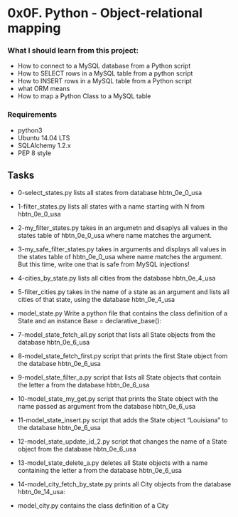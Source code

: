 # 0x0F. Python - Object-relational mapping


### What I should learn from this project:
* How to connect to a MySQL database from a Python script
* How to SELECT rows in a MySQL table from a python script
* How to INSERT rows in a MySQL table from a Python script
* what ORM means
* How to map a Python Class to a MySQL table


### Requirements
* python3
* Ubuntu 14.04 LTS
* SQLAlchemy 1.2.x
* PEP 8 style


## Tasks
* 0-select_states.py
lists all states from database hbtn_0e_0_usa

* 1-filter_states.py
lists all states with a name starting with N from hbtn_0e_0_usa

* 2-my_filter_states.py
takes in an argumetn and disaplys all values in the states table of hbtn_0e_0_usa where name matches the argument.

* 3-my_safe_filter_states.py
takes in arguments and displays all values in the states table of hbtn_0e_0_usa where name matches the argument. But this time, write one that is safe from MySQL injections!

* 4-cities_by_state.py
lists all cities from the database hbtn_0e_4_usa

* 5-filter_cities.py
takes in the name of a state as an argument and lists all cities of that state, using the database hbtn_0e_4_usa

* model_state.py
Write a python file that contains the class definition of a State and an instance Base = declarative_base():

* 7-model_state_fetch_all.py
 script that lists all State objects from the database hbtn_0e_6_usa

* 8-model_state_fetch_first.py
 script that prints the first State object from the database hbtn_0e_6_usa

* 9-model_state_filter_a.py
script that lists all State objects that contain the letter a from the database hbtn_0e_6_usa

* 10-model_state_my_get.py
script that prints the State object with the name passed as argument from the database hbtn_0e_6_usa

* 11-model_state_insert.py
script that adds the State object “Louisiana” to the database hbtn_0e_6_usa

* 12-model_state_update_id_2.py
script that changes the name of a State object from the database hbtn_0e_6_usa

* 13-model_state_delete_a.py
deletes all State objects with a name containing the letter a from the database hbtn_0e_6_usa

* 14-model_city_fetch_by_state.py
prints all City objects from the database hbtn_0e_14_usa:

* model_city.py
contains the class definition of a City